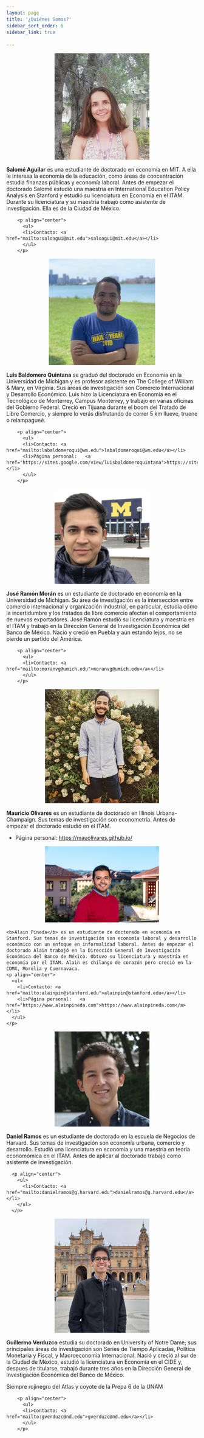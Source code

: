 ```yaml
---
layout: page
title: '¿Quiénes Somos?'
sidebar_sort_order: 6
sidebar_link: true

---
```






<p align="center">
  <img width="250" height="280" src="fotos/salomeAguilar.png">


  <b>Salomé Aguilar</b>  es una estudiante de doctorado en economía en MIT. A ella le interesa la economía de la educación, como áreas de concentración estudia finanzas públicas y economía laboral. Antes de empezar el doctorado Salomé estudió una maestría en International Education Policy Analysis en Stanford y estudió su licenciatura en Economía en el ITAM. Durante su licenciatura y su maestría trabajó como asistente de investigación. Ella es de la Ciudad de México.


        <p align="center">
          <ul>
          <li>Contacto: <a href="mailto:saloagui@mit.edu">saloagui@mit.edu</a></li>
          </ul>
        </p>
</p>




<p align="center">
  <img width="280" height="280" src="fotos/luisBaldomero.jpeg">


  <b>Luis Baldomero Quintana</b> se graduó del doctorado en Economía en la Universidad de Michigan y es profesor asistente en The College of William & Mary, en Virginia. Sus áreas de investigación son Comercio Internacional y Desarrollo Económico. Luis hizo la Licenciatura en Economía en el Tecnológico de Monterrey, Campus Monterrey, y trabajo en varias oficinas del Gobierno Federal. Creció en Tijuana durante el boom del Tratado de Libre Comercio, y siempre lo verás disfrutando de correr 5 km llueve, truene o relampagueé.


        <p align="center">
          <ul>
          <li>Contacto: <a href="mailto:labaldomeroqui@wm.edu">labaldomeroqui@wm.edu</a></li>
          <li>Página personal:   <a href="https://sites.google.com/view/luisbaldomeroquintana">https://sites.google.com/view/luisbaldomeroquintana</a></li>
          </ul>
        </p>
</p>





<p align="center">
  <img width="250" height="250" src="fotos/JRMVG.JPG">



  <b>José Ramón Morán</b>  es un estudiante de doctorado en economía en la Universidad de Michigan. Su área de investigación es la intersección entre comercio internacional y organización industrial, en particular, estudia cómo la incertidumbre y los tratados de libre comercio afectan el comportamiento de nuevos exportadores. José Ramón estudió su licenciatura y maestría en el ITAM y trabajó en la Dirección General de Investigación Económica del Banco de México. Nació y creció en Puebla y aún estando lejos, no se pierde un partido del América.

        <p align="center">
          <ul>
          <li>Contacto: <a href="mailto:moranvg@umich.edu">moranvg@umich.edu</a></li>
          </ul>
        </p>
</p>



<p align="center">
  <img width="300" height="300" src="fotos/mauOlivares.jpeg">



  <b>Mauricio Olivares</b> es un estudiante de doctorado en Illinois Urbana-Champaign. Sus temas de investigación son econometría. Antes de empezar el doctorado estudió en el ITAM.
        <p align="center">
          <ul>
            <li>Página personal:   <a href="https://mauolivares.github.io/">https://mauolivares.github.io/</a></li>
          </ul>
        </p>
</p>



<p align="center">

  <img width="300" height="200" src="fotos/Alain_Pineda_KH.jpg">

    <b>Alain Pineda</b> es un estudiante de doctorado en economía en Stanford. Sus temas de investigación son economía laboral y desarrollo económico con un enfoque en informalidad laboral. Antes de empezar el doctorado Alain trabajó en la Dirección General de Investigación Económica del Banco de México. Obtuvo su licenciatura y maestría en economía por el ITAM. Alain es chilango de corazón pero creció en la CDMX, Morelia y Cuernavaca.
    <p align="center">
      <ul>
        <li>Contacto: <a href="mailto:alainpin@stanford.edu">alainpin@stanford.edu</a></li>
        <li>Página personal:   <a href="https://www.alainpineda.com">https://www.alainpineda.com</a></li>
      </ul>
    </p>
</p>



<p align="center">
  <img width="250" height="250" src="fotos/danielRamos.jpg">

  <b>Daniel Ramos</b> es un estudiante de doctorado en la escuela de Negocios de Harvard. Sus temas de investigación son economía urbana, comercio y desarrollo. Estudió una licenciatura en economía y una maestría en teoría economómica en el ITAM. Antes de aplicar al doctorado trabajó como asistente de investigación.


      <p align="center">
        <ul>
          <li>Contacto: <a href="mailto:danielramos@g.harvard.edu">danielramos@g.harvard.edu</a></li>
        </ul>
      </p>


</p>




<p align="center">
  <img width="250" height="300" src="fotos/FotoGVB.jpeg">



  <b>Guillermo Verduzco</b>  estudia su doctorado en University of Notre Dame; sus principales áreas de investigación son Series de Tiempo Aplicadas, Política Monetaria y Fiscal, y Macroeconomía Internacional. Nació y creció al sur de la Ciudad de México, estudió la licenciatura en Economía en el CIDE y, despues de titularse, trabajó durante tres años en la Dirección General de Investigación Económica del Banco de México.

  Siempre rojinegro del Atlas y coyote de la Prepa 6 de la UNAM


        <p align="center">
          <ul>
          <li>Contacto: <a href="mailto:gverduzc@nd.edu">gverduzc@nd.edu</a></li>
          </ul>
        </p>
</p>
